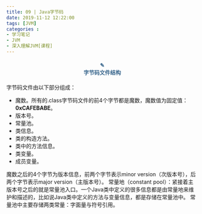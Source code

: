 ```yaml
---
title: 09 | Java字节码
date: 2019-11-12 12:22:00
tags: [JVM]
categories :
- 学习笔记
- JVM
- 深入理解JVM[课程]
---
```


#### <center><font color = "#36648B">✎</font><br/><font color = "#36648B">字节码文件结构</font></center>

字节码文件由以下部分组成：
- 魔数。所有的.class字节码文件的前4个字节都是魔数，魔数值为固定值：**0xCAFEBABE**。
- 版本号。
- 常量池。
- 类信息。
- 类的构造方法。
- 类中的方法信息。
- 类变量。
- 成员变量。


















魔数之后的4个字节为版本信息，前两个字节表示minor version（次版本号），后两个字节表示major version（主版本号）。
常量地（constant pool）：紧接着主版本号之后的就是常量池入口。一个Java类中定义的很多信息都是由常量地来维护和描述的，比如说Java类中定义的方法与变量信息，都是存储在常量池中。
常量池中主要存储两类常量：字面量与符号引用。